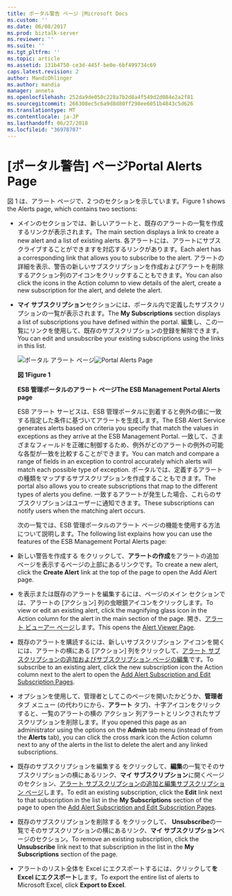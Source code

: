 ```yaml
---
title: ポータル警告 ページ |Microsoft Docs
ms.custom: ''
ms.date: 06/08/2017
ms.prod: biztalk-server
ms.reviewer: ''
ms.suite: ''
ms.tgt_pltfrm: ''
ms.topic: article
ms.assetid: 131b4750-ce3d-445f-be0e-6bf499734c69
caps.latest.revision: 2
author: MandiOhlinger
ms.author: mandia
manager: anneta
ms.openlocfilehash: 252da9de050c228a7b2d8a4f549d2d084e2a2f81
ms.sourcegitcommit: 266308ec5c6a9d8d80ff298ee6051b4843c5d626
ms.translationtype: MT
ms.contentlocale: ja-JP
ms.lasthandoff: 06/27/2018
ms.locfileid: "36978707"
---
```

# <a name="portal-alerts-page"></a><span data-ttu-id="a20e8-102">[ポータル警告] ページ</span><span class="sxs-lookup"><span data-stu-id="a20e8-102">Portal Alerts Page</span></span>
<span data-ttu-id="a20e8-103">図 1 は、アラート ページで、2 つのセクションを示しています。</span><span class="sxs-lookup"><span data-stu-id="a20e8-103">Figure 1 shows the Alerts page, which contains two sections:</span></span>  

- <span data-ttu-id="a20e8-104">メインのセクションでは、新しいアラートと、既存のアラートの一覧を作成するリンクが表示されます。</span><span class="sxs-lookup"><span data-stu-id="a20e8-104">The main section displays a link to create a new alert and a list of existing alerts.</span></span> <span data-ttu-id="a20e8-105">各アラートには、アラートにサブスクライブすることができますを対応するリンクがあります。</span><span class="sxs-lookup"><span data-stu-id="a20e8-105">Each alert has a corresponding link that allows you to subscribe to the alert.</span></span> <span data-ttu-id="a20e8-106">アラートの詳細を表示、警告の新しいサブスクリプションを作成およびアラートを削除するアクション列のアイコンをクリックすることもできます。</span><span class="sxs-lookup"><span data-stu-id="a20e8-106">You can also click the icons in the Action column to view details of the alert, create a new subscription for the alert, and delete the alert.</span></span>  

- <span data-ttu-id="a20e8-107">**マイ サブスクリプション**セクションには、ポータル内で定義したサブスクリプションの一覧が表示されます。</span><span class="sxs-lookup"><span data-stu-id="a20e8-107">The **My Subscriptions** section displays a list of subscriptions you have defined within the portal.</span></span> <span data-ttu-id="a20e8-108">編集し、この一覧にリンクを使用して、既存のサブスクリプションの登録を解除できます。</span><span class="sxs-lookup"><span data-stu-id="a20e8-108">You can edit and unsubscribe your existing subscriptions using the links in this list.</span></span>  

  <span data-ttu-id="a20e8-109">![ポータル アラート ページ](../esb-toolkit/media/ch8-portalalertspage.gif "Ch8 PortalAlertsPage")</span><span class="sxs-lookup"><span data-stu-id="a20e8-109">![Portal Alerts Page](../esb-toolkit/media/ch8-portalalertspage.gif "Ch8-PortalAlertsPage")</span></span>  

  <span data-ttu-id="a20e8-110">**図 1**</span><span class="sxs-lookup"><span data-stu-id="a20e8-110">**Figure 1**</span></span>  

  <span data-ttu-id="a20e8-111">**ESB 管理ポータルのアラート ページ**</span><span class="sxs-lookup"><span data-stu-id="a20e8-111">**The ESB Management Portal Alerts page**</span></span>  

  <span data-ttu-id="a20e8-112">ESB アラート サービスは、ESB 管理ポータルに到着すると例外の値に一致する指定した条件に基づいてアラートを生成します。</span><span class="sxs-lookup"><span data-stu-id="a20e8-112">The ESB Alert Service generates alerts based on criteria you specify that match the values in exceptions as they arrive at the ESB Management Portal.</span></span> <span data-ttu-id="a20e8-113">一致して、さまざまなフィールドを正確に制御するため、例外がどのアラートの例外の可能な各型が一致を比較することができます。</span><span class="sxs-lookup"><span data-stu-id="a20e8-113">You can match and compare a range of fields in an exception to control accurately which alerts will match each possible type of exception.</span></span> <span data-ttu-id="a20e8-114">ポータルでは、定義するアラートの種類をマップするサブスクリプションを作成することもできます。</span><span class="sxs-lookup"><span data-stu-id="a20e8-114">The portal also allows you to create subscriptions that map to the different types of alerts you define.</span></span> <span data-ttu-id="a20e8-115">一致するアラートが発生した場合、これらのサブスクリプションはユーザーに通知できます。</span><span class="sxs-lookup"><span data-stu-id="a20e8-115">These subscriptions can notify users when the matching alert occurs.</span></span>  

  <span data-ttu-id="a20e8-116">次の一覧では、ESB 管理ポータルのアラート ページの機能を使用する方法について説明します。</span><span class="sxs-lookup"><span data-stu-id="a20e8-116">The following list explains how you can use the features of the ESB Management Portal Alerts page:</span></span>  

- <span data-ttu-id="a20e8-117">新しい警告を作成する をクリックして、**アラートの作成**をアラートの追加 ページを表示するページの上部にあるリンクです。</span><span class="sxs-lookup"><span data-stu-id="a20e8-117">To create a new alert, click the **Create Alert** link at the top of the page to open the Add Alert page.</span></span>  

- <span data-ttu-id="a20e8-118">を表示または既存のアラートを編集するには、ページのメイン セクションでは、アラートの [アクション] 列の虫眼鏡アイコンをクリックします。</span><span class="sxs-lookup"><span data-stu-id="a20e8-118">To view or edit an existing alert, click the magnifying glass icon in the Action column for the alert in the main section of the page.</span></span> <span data-ttu-id="a20e8-119">開き、[アラート ビューアー ページ](../esb-toolkit/alert-viewer-page.md)します。</span><span class="sxs-lookup"><span data-stu-id="a20e8-119">This opens the [Alert Viewer Page](../esb-toolkit/alert-viewer-page.md).</span></span>  

- <span data-ttu-id="a20e8-120">既存のアラートを購読するには、新しいサブスクリプション アイコンを開くには、アラートの横にある [アクション] 列をクリックして、[アラート サブスクリプションの追加およびサブスクリプション ページの編集](../esb-toolkit/add-alert-subscription-and-edit-subscription-pages.md)です。</span><span class="sxs-lookup"><span data-stu-id="a20e8-120">To subscribe to an existing alert, click the new subscription icon the Action column next to the alert to open the [Add Alert Subscription and Edit Subscription Pages](../esb-toolkit/add-alert-subscription-and-edit-subscription-pages.md).</span></span>  

- <span data-ttu-id="a20e8-121">オプションを使用して、管理者としてこのページを開いたかどうか、**管理者**タブ メニュー (の代わりにから、**アラート** タブ)、十字アイコンをクリックすると、一覧のアラートの横の アクション 列アラートとリンクされたサブスクリプションを削除します。</span><span class="sxs-lookup"><span data-stu-id="a20e8-121">If you opened this page as an administrator using the options on the **Admin** tab menu (instead of from the **Alerts** tab), you can click the cross mark icon the Action column next to any of the alerts in the list to delete the alert and any linked subscriptions.</span></span>  

- <span data-ttu-id="a20e8-122">既存のサブスクリプションを編集する をクリックして、**編集**の一覧でそのサブスクリプションの横にあるリンク、**マイ サブスクリプション**に開くページのセクション、[アラート サブスクリプションの追加と編集サブスクリプション ページ](../esb-toolkit/add-alert-subscription-and-edit-subscription-pages.md)します。</span><span class="sxs-lookup"><span data-stu-id="a20e8-122">To edit an existing subscription, click the **Edit** link next to that subscription in the list in the **My Subscriptions** section of the page to open the [Add Alert Subscription and Edit Subscription Pages](../esb-toolkit/add-alert-subscription-and-edit-subscription-pages.md).</span></span>  

- <span data-ttu-id="a20e8-123">既存のサブスクリプションを削除する をクリックして、 **Unsubscribe**の一覧でそのサブスクリプションの横にあるリンク、**マイ サブスクリプション**ページのセクション。</span><span class="sxs-lookup"><span data-stu-id="a20e8-123">To remove an existing subscription, click the **Unsubscribe** link next to that subscription in the list in the **My Subscriptions** section of the page.</span></span>  

- <span data-ttu-id="a20e8-124">アラートのリスト全体を Excel にエクスポートするには、クリックして**を Excel にエクスポート**します。</span><span class="sxs-lookup"><span data-stu-id="a20e8-124">To export the entire list of alerts to Microsoft Excel, click **Export to Excel**.</span></span>
